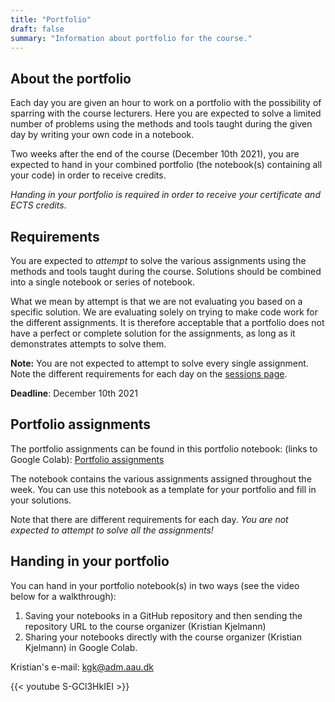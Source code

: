 ```yaml
---
title: "Portfolio"
draft: false
summary: "Information about portfolio for the course."
---
```




## About the portfolio

Each day you are given an hour to work on a portfolio with the  possibility of sparring with the course lecturers. Here you are expected to solve a limited number of problems using the methods and tools  taught during the given day by writing your own code in a notebook.

Two weeks after the end of the course (December 10th 2021), you are expected to hand in your combined  portfolio (the notebook(s) containing all your code) in order to receive  credits.

*Handing in your portfolio is required in order to receive your certificate and ECTS credits*.



## Requirements

You are expected to *attempt* to solve the various assignments using the methods and tools taught during the course. Solutions should be combined into a single notebook or series of notebook.

What we mean by attempt is that we are not evaluating you based on a specific solution. We are evaluating solely on trying to make code work for the different assignments. It is therefore acceptable that a portfolio does not have a perfect or complete solution for the assignments, as long as it demonstrates attempts to solve them.

**Note:** You are not expected to attempt to solve every single assignment. Note the different requirements for each day on the [sessions page](https://caldiss-aau.github.io/sdsphd20/sessions/).

**Deadline**: December 10th 2021



## Portfolio assignments

The portfolio assignments can be found in this portfolio notebook: (links to Google Colab): [Portfolio assignments](https://colab.research.google.com/github/CALDISS-AAU/sdsphd20/blob/master/notebooks/portfolio/sdsphd20_portfolio-assignments.ipynb#&offline=true&sandboxMode=true)

The notebook contains the various assignments assigned throughout the week. You can use this notebook as a template for your portfolio and fill in your solutions.

Note that there are different requirements for each day. *You are not expected to attempt to solve all the assignments!*



## Handing in your portfolio

You can hand in your portfolio notebook(s) in two ways (see the video below for a walkthrough):

1. Saving your notebooks in a GitHub repository and then sending the repository URL to the course organizer (Kristian Kjelmann)
2. Sharing your notebooks directly with the course organizer (Kristian Kjelmann) in Google Colab.



Kristian's e-mail:  <a href="mailto:kgk@adm.aau.dk">kgk@adm.aau.dk</a>



{{< youtube S-GCl3HkIEI >}}